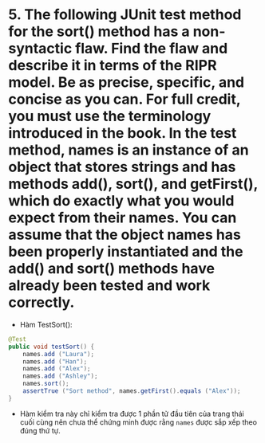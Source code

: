# 5. The following JUnit test method for the sort() method has a non-syntactic flaw. Find the flaw and describe it in terms of the RIPR model. Be as precise, specific, and concise as you can. For full credit, you must use the terminology introduced in the book. In the test method, names is an instance of an object that stores strings and has methods add(), sort(), and getFirst(), which do exactly what you would expect from their names. You can assume that the object names has been properly instantiated and the add() and sort() methods have already been tested and work correctly.

- Hàm TestSort():
```java
@Test
public void testSort() {
    names.add ("Laura");
    names.add ("Han");
    names.add ("Alex");
    names.add ("Ashley");
    names.sort();
    assertTrue ("Sort method", names.getFirst().equals ("Alex"));
}
```
- Hàm kiểm tra này chỉ kiểm tra được 1 phần tử đầu tiên của trang thái cuối cùng nên chưa thể chứng minh được rằng `names` được sắp xếp theo đúng thứ tự.
